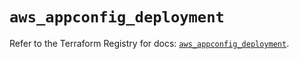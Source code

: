 # `aws_appconfig_deployment`

Refer to the Terraform Registry for docs: [`aws_appconfig_deployment`](https://registry.terraform.io/providers/hashicorp/aws/5.68.0/docs/resources/appconfig_deployment).
